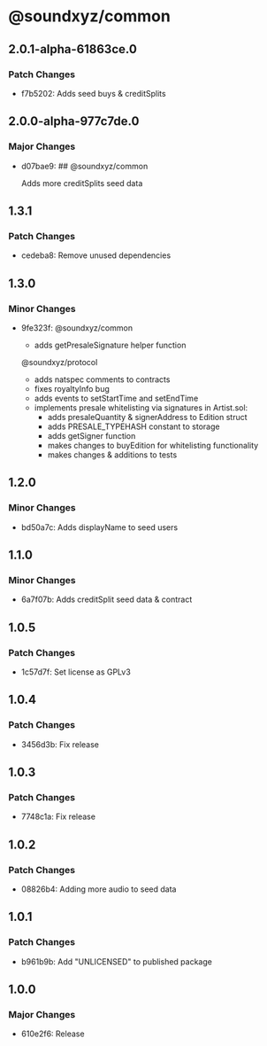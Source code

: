 # @soundxyz/common

## 2.0.1-alpha-61863ce.0

### Patch Changes

- f7b5202: Adds seed buys & creditSplits

## 2.0.0-alpha-977c7de.0

### Major Changes

- d07bae9: ## @soundxyz/common

  Adds more creditSplits seed data

## 1.3.1

### Patch Changes

- cedeba8: Remove unused dependencies

## 1.3.0

### Minor Changes

- 9fe323f: @soundxyz/common

  - adds getPresaleSignature helper function

  @soundxyz/protocol

  - adds natspec comments to contracts
  - fixes royaltyInfo bug
  - adds events to setStartTime and setEndTime
  - implements presale whitelisting via signatures in Artist.sol:
    - adds presaleQuantity & signerAddress to Edition struct
    - adds PRESALE_TYPEHASH constant to storage
    - adds getSigner function
    - makes changes to buyEdition for whitelisting functionality
    - makes changes & additions to tests

## 1.2.0

### Minor Changes

- bd50a7c: Adds displayName to seed users

## 1.1.0

### Minor Changes

- 6a7f07b: Adds creditSplit seed data & contract

## 1.0.5

### Patch Changes

- 1c57d7f: Set license as GPLv3

## 1.0.4

### Patch Changes

- 3456d3b: Fix release

## 1.0.3

### Patch Changes

- 7748c1a: Fix release

## 1.0.2

### Patch Changes

- 08826b4: Adding more audio to seed data

## 1.0.1

### Patch Changes

- b961b9b: Add "UNLICENSED" to published package

## 1.0.0

### Major Changes

- 610e2f6: Release
